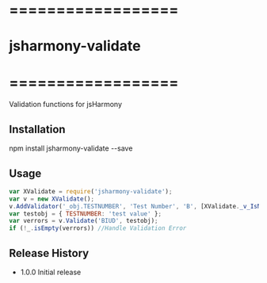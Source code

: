 # ==================
# jsharmony-validate
# ==================

Validation functions for jsHarmony

## Installation

npm install jsharmony-validate --save

## Usage

```javascript
var XValidate = require('jsharmony-validate');
var v = new XValidate();
v.AddValidator('_obj.TESTNUMBER', 'Test Number', 'B', [XValidate._v_IsNumeric(), XValidate._v_Required()]);
var testobj = { TESTNUMBER: 'test value' };
var verrors = v.Validate('BIUD', testobj);
if (!_.isEmpty(verrors)) //Handle Validation Error
```

## Release History

* 1.0.0 Initial release